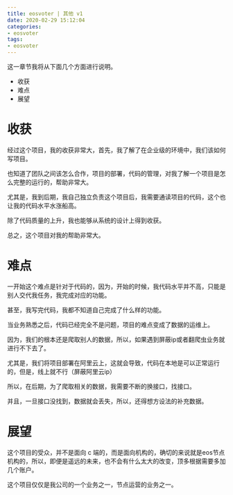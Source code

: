 ```yaml
---
title: eosvoter | 其他 v1
date: 2020-02-29 15:12:04
categories:
- eosvoter
tags:
- eosvoter
---
```

这一章节我将从下面几个方面进行说明。

- 收获
- 难点
- 展望

<!-- more -->

# 收获

经过这个项目，我的收获非常大，首先，我了解了在企业级的环境中，我们该如何写项目。

也知道了团队之间该怎么合作，项目的部署，代码的管理，对我了解一个项目是怎么完整的运行的，帮助非常大。

尤其是，我到后期，我自己独立负责这个项目后，我需要通读项目的代码，这个也让我的代码水平水涨船高。

除了代码质量的上升，我也能够从系统的设计上得到收获。

总之，这个项目对我的帮助非常大。

# 难点

一开始这个难点是针对于代码的，因为，开始的时候，我代码水平并不高，只能是别人交代我任务，我完成对应的功能。

甚至，我写完代码，我都不知道自己完成了什么样的功能。

当业务熟悉之后，代码已经完全不是问题，项目的难点变成了数据的运维上。

因为，我们的根本还是爬取别人的数据，所以，如果遇到屏蔽ip或者翻爬虫业务就进行不下去了。

尤其是，我们将项目部署在阿里云上，这就会导致，代码在本地是可以正常运行的，但是，线上就不行（屏蔽阿里云ip）

所以，在后期，为了爬取相关的数据，我需要不断的换接口，找接口。

并且，一旦接口没找到，数据就会丢失，所以，还得想方设法的补充数据。

# 展望

这个项目的受众，并不是面向 c 端的，而是面向机构的，确切的来说就是eos节点机构的，所以，即便是遥远的未来，也不会有什么太大的改变，顶多根据需要多加几个账户。

这个项目仅仅是我公司的一个业务之一，节点运营的业务之一。
